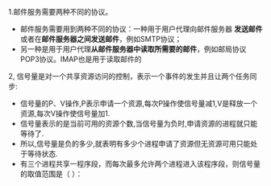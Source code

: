 1.邮件服务需要两种不同的协议。
* 邮件服务需要用到两种不同的协议：一种用于用户代理向邮件服务器 **发送邮件** 或者在**邮件服务器之间发送邮件**，例如SMTP协议；
* 另一种是用于用户代理**从邮件服务器中读取所需要的邮件**，例如邮局协议POP3协议。IMAP也是用于读取邮件的

2, 信号量是对一个共享资源访问的控制，表示一个事件的发生并且让两个任务同步:
* 信号量的P、V操作,P表示申请一个资源,每次P操作使信号量减1,V是释放一个资源,每次V操作使信号量加1.
* 信号量表示的是当前可用的资源个数,当信号量为负时,申请资源的进程就只能等待了.
* 所以,信号量是负的多少,就表明有多少个进程申请了资源但无资源可用只能处于等待状态.
* 有三个进程共享一程序段，而每次最多允许两个进程进入该程序段，则信号量的取值范围是（  ）：
